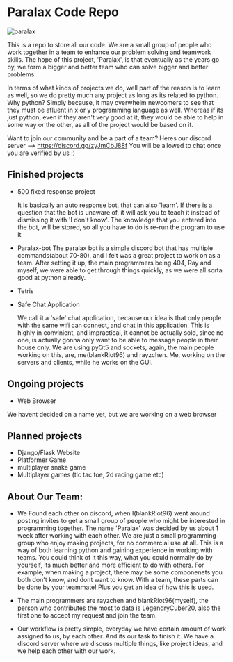 # Paralax Code Repo
![paralax](https://user-images.githubusercontent.com/77634274/121785181-e8d9ea00-cbd5-11eb-9741-7f5974918ef4.jpeg)

This is a repo to store all our code.
We are a small group of people who work together in a team to enhance our problem solving and teamwork skills. The hope of this project, 'Paralax', is that eventually as the years go by, we form a bigger and better team who can solve bigger and better problems.

In terms of what kinds of projects we do, well part of the reason is to learn as well, so we do pretty much any project as long as its related to python.
Why python? Simply because, it may overwhelm newcomers to see that they must be afluent in x or y programming language as well. Whereas if its just python, even if they aren't very good at it, they would be able to help in some way or the other, as all of the project would be based on it.

Want to join our community and be a part of a team?
Heres our discord server --> https://discord.gg/zyJmCbJ88f
You will be allowed to chat once you are verified by us :)

## Finished projects

- 500 fixed response project

  It is basically an auto response bot, that can also 'learn'. If there is a question that the bot is unaware of, it will ask you to teach it instead of dismissing it with 'I don't know'. The knowledge that you entered into the bot, will be stored, so all you have to do is re-run the program to use it

- Paralax-bot
The paralax bot is a simple discord bot that has multiple commands(about 70-80), and I felt was a great project to work on as a team. After setting it up, the main programmers being 404, Ray and myself, we were able to get through things quickly, as we were all sorta good at python already.

- Tetris

- Safe Chat Application

  We call it a 'safe' chat application, because our idea is that only people with the same wifi can connect, and chat in this application. This is highly in convinient, and impractical, it cannot be actually sold, since no one, is actually gonna only want to be able to message people in their house only. We are using pyQt5 and sockets, again, the main people working on this, are, me(blankRiot96) and rayzchen. Me, working on the servers and clients, while he works on the GUI.

## Ongoing projects

- Web Browser

We havent decided on a name yet, but we are working on a web browser

## Planned projects

- Django/Flask Website
- Platformer Game
- multiplayer snake game
- Multiplayer games (tic tac toe, 2d racing game etc)

## About Our Team:

- We Found each other on discord, when I(blankRiot96) went around posting invites to get a small group of people who might be interested in programming together. The name 'Paralax' was decided by us about 1 week after working with each other. We are just a small programming group who enjoy making projects, for no commercial use at all. This is a way of both learning python and gaining experience in working with teams. You could think of it this way, what you could normally do by yourself, its much better and more efficient to do with others. For example, when making a project, there may be some componenets you both don't know, and dont want to know. With a team, these parts can be done by your teammate! Plus you get an idea of how this is used. 

- The main programmers are rayzchen and blankRiot96(myself), the person who contributes the most to data is LegendryCuber20, also the first one to accept my request and join the team. 

- Our workflow is pretty simple, everyday we have certain amount of work assigned to us, by each other. And its our task to finish it. We have a discord server where we discuss multiple things, like project ideas, and we help each other with our work. 

